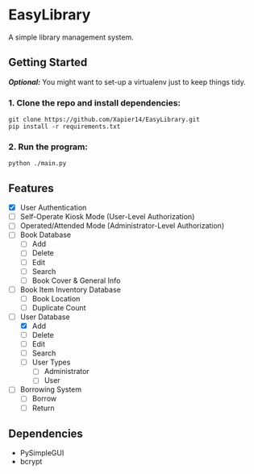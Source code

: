 # EasyLibrary
A simple library management system.

## Getting Started
***Optional:*** You might want to set-up a virtualenv just to keep things tidy.
### 1. Clone the repo and install dependencies:
```Shell
git clone https://github.com/Xapier14/EasyLibrary.git
pip install -r requirements.txt
```
### 2. Run the program:
```Shell
python ./main.py
```

## Features
- [x] User Authentication
- [ ] Self-Operate Kiosk Mode (User-Level Authorization)
- [ ] Operated/Attended Mode (Administrator-Level Authorization)
- [ ] Book Database
    - [ ] Add
    - [ ] Delete
    - [ ] Edit
    - [ ] Search
    - [ ] Book Cover & General Info
- [ ] Book Item Inventory Database
    - [ ] Book Location
    - [ ] Duplicate Count
- [ ] User Database
    - [x] Add
    - [ ] Delete
    - [ ] Edit
    - [ ] Search
    - [ ] User Types
        - [ ] Administrator
        - [ ] User
- [ ] Borrowing System
    - [ ] Borrow
    - [ ] Return

## Dependencies
- PySimpleGUI
- bcrypt